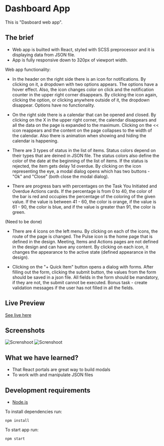 # Dashboard App

This is "Dasboard web app".

## The brief

- Web app is builted with React, styled with SCSS preprocessor and it is displaying data from JSON file.
- App is fully responsive down to 320px of viewport width.

Web app functionality:

- In the header on the right side there is an icon for notifications. By clicking on it, a dropdown with two options appears. The options have a hover effect. Also, the icon changes color on click and the notification counter in the upper right corner disappears. By clicking the icon again, clicking the option, or clicking anywhere outside of it, the dropdown disappear. Options have no functionality.

- On the right side there is a calendar that can be opened and closed. By clicking on the X in the upper right corner, the calendar disappears and all the data on the page is expanded to the maximum. Clicking on the << icon reappears and the content on the page collapses to the width of the calendar. Also there is animation when showing and hiding the calendar is happening.

- There are 3 types of status in the list of items. Status colors depend on their types that are deined in JSON file. The status colors also define the color of the date at the beginning of the list of items. If the status is rejected, the item gets delay 1d overdue. By clicking on the icon representing the eye, a modal dialog opens which has two buttons - "Ok" and "Close" (both close the modal dialog).

- There are progress bars with percentages on the Task You Initiated and Overdue Actions cards. If the percentage is from 0 to 40, the color of the bar is red and occupies the percentage of the coloring of the given value. If the value is between 41 - 60, the color is orange, if the value is 61 - 90, the color is blue, and if the value is greater than 91, the color is green.

(Need to be done)

- There are 4 icons on the left menu. By clicking on each of the icons, the route of the page is changed. The Pulse icon is the home page that is defined in the design. Meeting, Items and Actions pages are not defined in the design and can have any content. By clicking on each icon, it changes the appearance to the active state (defined appearance in the design).

- Clicking on the "+ Quick Item" button opens a dialog with forms. After filling out the form, clicking the submit button, the values ​​from the form should be saved in a json file. All fields in the form should be mandatory, if they are not, the submit cannot be executed. Bonus task - create validation messages if the user has not filled in all the fields.

## Live Preview

[See live here](https://gorankukic-dashboardapp.netlify.app/)

## Screenshots

![Screnshoot](images/screenshoot_1.jpg)
![Screnshoot](images/screenshoot_2.jpg)

## What we have learned?

- That React portals are great way to build modals
- To work with and manipulate JSON files

## Development requirements

- [Node.js](http://nodejs.org/)

To install dependencies run:

`npm install`

To start app run:

`npm start`
